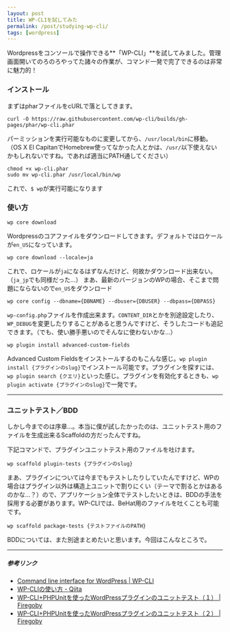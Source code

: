 ```yaml
---
layout: post
title: WP-CLIを試してみた
permalink: /post/studying-wp-cli/
tags: [wordpress]
---
```


Wordpressをコンソールで操作できる**「WP-CLI」**を試してみました。管理画面開いてのろのろやってた諸々の作業が、コマンド一発で完了できるのは非常に魅力的！

### インストール

まずはpharファイルをcURLで落としてきます。

```
curl -O https://raw.githubusercontent.com/wp-cli/builds/gh-pages/phar/wp-cli.phar
```

パーミッションを実行可能なものに変更してから、`/usr/local/bin`に移動。（OS X El CapitanでHomebrew使ってなかった人とかは、`/usr/`以下使えないかもしれないですね。であれば適当にPATH通してください）

```
chmod +x wp-cli.phar
sudo mv wp-cli.phar /usr/local/bin/wp
```

これで、`$ wp`が実行可能になります

### 使い方

```
wp core download
```

Wordpressのコアファイルをダウンロードしてきます。デフォルトではロケールが`en_US`になっています。

```
wp core download --locale=ja
```

これで、ロケールが`ja`になるはずなんだけど、何故かダウンロード出来ない。（`ja_jp`でも同様だった…）
まあ、最新のバージョンのWPの場合、そこまで問題にならないので`en_US`をダウンロード

```
wp core config --dbname={DBNAME} --dbuser={DBUSER} --dbpass={DBPASS}
```

`wp-config.php`ファイルを作成出来ます。`CONTENT_DIR`とかを別途設定したり、`WP_DEBUG`を変更したりすることがあると思うんですけど、そうしたコードも追記できます。（でも、使い勝手悪いのでそんなに使わないかな…）

```
wp plugin install advanced-custom-fields
```

Advanced Custom Fieldsをインストールするのもこんな感じ。`wp plugin install {プラグインのslug}`でインストール可能です。プラグインを探すには、`wp plugin search {クエリ}`といった感じ。プラグインを有効化するときも、`wp plugin activate {プラグインのslug}`で一発です。

---

### ユニットテスト／BDD

しかし今までのは序章…。本当に僕が試したかったのは、ユニットテスト用のファイルを生成出来るScaffoldの方だったんですね。

下記コマンドで、プラグインユニットテスト用のファイルを吐けます。

```
wp scaffold plugin-tests {プラグインのslug}
```

まあ、プラグインについては今までもテストしたりしていたんですけど、WPの場合はプラグイン以外は構造上ユニットで割りにくい（テーマで割るとかはあるのかな…？）ので、アプリケーション全体でテストしたいときは、BDDの手法を採用する必要があります。WP-CLIでは、BeHat用のファイルを吐くことも可能です。

```
wp scaffold package-tests {テストファイルのPATH}
```

BDDについては、また別途まとめたいと思います。今回はこんなところで。

---

##### 参考リンク

- [Command line interface for WordPress | WP-CLI](http://wp-cli.org/)
- [WP-CLIの使い方 - Qiita](http://qiita.com/IK12_info/items/4a9190119be2a0f347a0)
- [WP-CLI+PHPUnitを使ったWordPressプラグインのユニットテスト（１） | Firegoby](https://firegoby.jp/archives/5498)
- [WP-CLI+PHPUnitを使ったWordPressプラグインのユニットテスト（２） | Firegoby](https://firegoby.jp/archives/5511)
